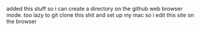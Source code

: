 added this stuff so i can create a directory on the github web browser mode. too lazy to git clone this shit and set up my mac so i edit this site on the browser
